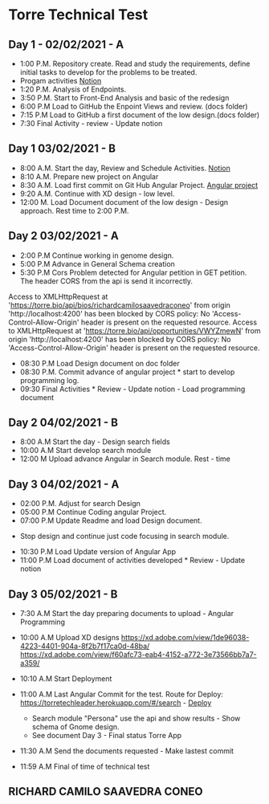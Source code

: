 # Torre Technical Test

## Day 1  -  02/02/2021 - A

* 1:00 P.M. Repository create. Read and study the requirements, define initial tasks to develop for the problems to be treated.
* Progam activities [Notion](https://www.notion.so/208d872b1fd44c65906c3da6579d61a5?v=3ed161451da348c1af59e3e69f575e91 "titulo")
* 1:20 P.M. Analysis of Endpoints. 
* 3:50 P.M. Start to Front-End Analysis and basic of the redesign 
* 6:00 P.M  Load to GitHub the Enpoint Views and review. (docs folder)
* 7:15 P.M  Load to GitHub a first document of the low design.(docs folder) 
* 7:30 Final Activity - review - Update notion  

## Day 1 03/02/2021 - B

* 8:00 A.M. Start the day, Review and Schedule Activities. [Notion](https://www.notion.so/208d872b1fd44c65906c3da6579d61a5?v=3ed161451da348c1af59e3e69f575e91 "Task List")
* 8:10 A.M. Prepare new project on Angular 
* 8:30 A.M. Load first commit on Git Hub Angular Project. [Angular project](https://github.com/richardcmg7/torre_project/tree/dev/Angular/app-torre "Foleder of Angular Project")
* 9:20 A.M. Continue with XD design - low level.
* 12:00 M. Load Document document of the low design - Design approach.  Rest time to 2:00 P.M.

## Day 2 03/02/2021 - A

* 2:00 P.M Continue working in genome design. 
* 5:00 P.M Advance in General Schema creation
* 5:30 P.M Cors Problem detected for Angular petition in GET petition. The header CORS from the api is send it incorrectly. 

Access to XMLHttpRequest at 'https://torre.bio/api/bios/richardcamilosaavedraconeo' from origin 'http://localhost:4200' has been blocked by CORS policy: No 'Access-Control-Allow-Origin' header is present on the requested resource.
Access to XMLHttpRequest at 'https://torre.bio/api/opportunities/VWYZmewN' from origin 'http://localhost:4200' has been blocked by CORS policy: No 'Access-Control-Allow-Origin' header is present on the requested resource.
* 08:30 P.M  Load Design document on doc folder
* 08:30 P.M. Commit advance of angular project * start to develop programming log.
* 09:30 Final Activities * Review - Update notion  - Load programming document

## Day 2 04/02/2021 - B

* 8:00 A.M Start the day - Design search fields
* 10:00 A.M Start develop search module
* 12:00 M Upload advance Angular in Search module. Rest - time

## Day 3 04/02/2021 - A

* 02:00 P.M. Adjust for search Design
* 05:00 P.M  Continue Coding angular Project.
* 07:00 P.M  Update Readme and load Design document.
- Stop design and continue just code focusing in search module.
* 10:30 P.M Load Update version of Angular App
* 11:00 P.M Load document of activities developed * Review - Update notion 

## Day 3 05/02/2021 - B

* 7:30 A.M Start the day preparing documents to upload - Angular Programming
* 10:00 A.M Upload XD designs
https://xd.adobe.com/view/1de96038-4223-4401-904a-8f2b7f17ca0d-48ba/
https://xd.adobe.com/view/f60afc73-eab4-4152-a772-3e73566bb7a7-a359/

* 10:10 A.M Start Deployment
* 11:00 A.M Last Angular Commit for the test.
Route for Deploy:
    https://torretechleader.herokuapp.com/#/search - [Deploy]( https://torretechleader.herokuapp.com/#/search "Heroku Deploy")
    - Search module "Persona" use the api and show results - Show schema of Gnome design.
    - See document Day 3 - Final status Torre App
* 11:30 A.M Send the documents requested - Make lastest commit
* 11:59 A.M Final of time of technical test

## RICHARD CAMILO SAAVEDRA CONEO
